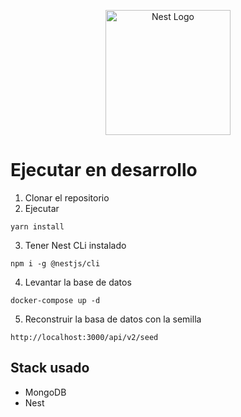 <p align="center">
  <a href="http://nestjs.com/" target="blank"><img src="https://nestjs.com/img/logo-small.svg" width="200" alt="Nest Logo" /></a>
</p>

# Ejecutar en desarrollo

1. Clonar el repositorio
2. Ejecutar
```
yarn install
```

3. Tener Nest CLi instalado
```
npm i -g @nestjs/cli
```

4. Levantar la base de datos
```
docker-compose up -d
```

5. Reconstruir la basa de datos con la semilla
```
http://localhost:3000/api/v2/seed
```

## Stack usado
* MongoDB
* Nest
